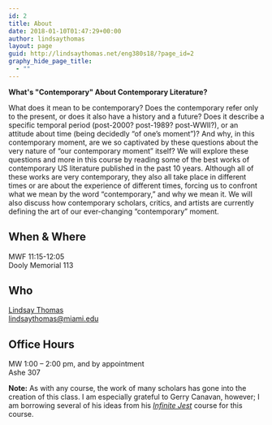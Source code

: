 ```yaml
---
id: 2
title: About
date: 2018-01-10T01:47:29+00:00
author: lindsaythomas
layout: page
guid: http://lindsaythomas.net/eng380s18/?page_id=2
graphy_hide_page_title:
  - ""
---
```

**What's "Contemporary" About Contemporary Literature?**

What does it mean to be contemporary? Does the contemporary refer only to the present, or does it also have a history and a future? Does it describe a specific temporal period (post-2000? post-1989? post-WWII?), or an attitude about time (being decidedly “of one’s moment”)? And why, in this contemporary moment, are we so captivated by these questions about the very nature of “our contemporary moment” itself? We will explore these questions and more in this course by reading some of the best works of contemporary US literature published in the past 10 years. Although all of these works are very contemporary, they also all take place in different times or are about the experience of different times, forcing us to confront what we mean by the word “contemporary,” and why we mean it. We will also discuss how contemporary scholars, critics, and artists are currently defining the art of our ever-changing “contemporary” moment.

## When & Where

MWF 11:15-12:05<br/>
Dooly Memorial 113

## Who

[Lindsay Thomas](http://lindsaythomas.net/)<br/>
lindsaythomas@miami.edu

## Office Hours

MW 1:00 – 2:00 pm, and by appointment<br/>
Ashe 307

**Note:** As with any course, the work of many scholars has gone into the creation of this class. I am especially grateful to Gerry Canavan, however; I am borrowing several of his ideas from his _<a href="http://academic.mu.edu/canavan/syllabi.html" target="_blank" rel="noopener">Infinite Jest</a>_ course for this course.
